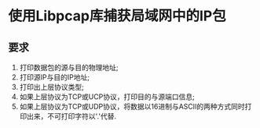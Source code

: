 使用Libpcap库捕获局域网中的IP包
========
要求
-----------
1. 打印数据包的源与目的物理地址; 
2. 打印源IP与目的IP地址;
3. 打印出上层协议类型; 
4. 如果上层协议为TCP或UCP协议，打印目的与源端口信息;
5. 如果上层协议为TCP或UDP协议，将数据以16进制与ASCII的两种方式同时打印出来，不可打印字符以'.'代替.